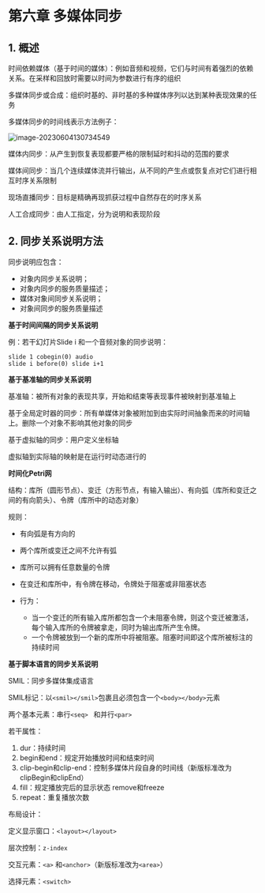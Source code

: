 # 第六章 多媒体同步

## 1. 概述

时间依赖媒体（基于时间的媒体）：例如音频和视频，它们与时间有着强烈的依赖关系。在采样和回放时需要以时间为参数进行有序的组织

多媒体同步或合成：组织时基的、非时基的多种媒体序列以达到某种表现效果的任务

多媒体同步的时间线表示方法例子：

![image-20230604130734549](https://cdn.staticaly.com/gh/LuoChen-LC/picx-images-hosting@master/20230604/image-20230604130734549.7e5xl1orzj4.png)



媒体内同步：从产生到恢复表现都要严格的限制延时和抖动的范围的要求

媒体间同步：当几个连续媒体流并行输出，从不同的产生点或恢复点对它们进行相互时序关系限制

现场直播同步：目标是精确再现抓获过程中自然存在的时序关系

人工合成同步：由人工指定，分为说明和表现阶段

## 2. 同步关系说明方法

同步说明应包含：

* 对象内同步关系说明；
* 对象内同步的服务质量描述；
* 媒体对象间同步关系说明；
* 对象间同步的服务质量描述

**基于时间间隔的同步关系说明**

例：若干幻灯片Slide i 和一个音频对象的同步说明：

~~~
slide 1 cobegin(0) audio
slide i before(0) slide i+1
~~~

**基于基准轴的同步关系说明**

基准轴：被所有对象的表现共享，开始和结束等表现事件被映射到基准轴上

基于全局定时器的同步：所有单媒体对象被附加到由实际时间抽象而来的时间轴上。删除一个对象不影响其他对象的同步

基于虚拟轴的同步：用户定义坐标轴

虚拟轴到实际轴的映射是在运行时动态进行的

**时间化Petri网**

结构：库所（圆形节点）、变迁（方形节点，有输入输出）、有向弧（库所和变迁之间的有向箭头）、令牌（库所中的动态对象）

规则：

* 有向弧是有方向的
* 两个库所或变迁之间不允许有弧
* 库所可以拥有任意数量的令牌
* 在变迁和库所中，有令牌在移动，令牌处于阻塞或非阻塞状态

* 行为：
  * 当一个变迁的所有输入库所都包含一个未阻塞令牌，则这个变迁被激活，每个输入库所的令牌被拿走，同时为输出库所产生令牌。
  * 一个令牌被放到一个新的库所中将被阻塞。阻塞时间即这个库所被标注的持续时间

**基于脚本语言的同步关系说明**

SMIL：同步多媒体集成语言

SMIL标记：以`<smil></smil>`包裹且必须包含一个`<body></body>`元素

两个基本元素：串行`<seq> ` 和并行`<par>`

若干属性：

1. dur：持续时间
2. begin和end：规定开始播放时间和结束时间
3. clip-begin和clip-end：控制多媒体片段自身的时间线（新版标准改为clipBegin和clipEnd）
4. fill：规定播放完后的显示状态 remove和freeze
5. repeat：重复播放次数

布局设计：

定义显示窗口：`<layout></layout>`

层次控制：`z-index`

交互元素：`<a>` 和`<anchor>`（新版标准改为`<area>`）

选择元素：`<switch>`


